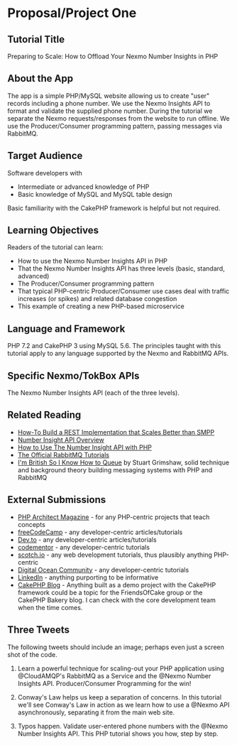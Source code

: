 # Proposal/Project One

## Tutorial Title

Preparing to Scale: How to Offload Your Nexmo Number Insights in PHP

## About the App

The app is a simple PHP/MySQL website allowing us to create "user" records including a phone number.
We use the Nexmo Insights API to format and validate the supplied phone number. During the tutorial
we separate the Nexmo requests/responses from the website to run offline. We use the Producer/Consumer
programming pattern, passing messages via RabbitMQ.

## Target Audience

Software developers with 

 - Intermediate or advanced knowledge of PHP
 - Basic knowledge of MySQL and MySQL table design
 
Basic familiarity with the CakePHP framework is helpful but not required.

## Learning Objectives

Readers of the tutorial can learn:

 - How to use the Nexmo Number Insights API in PHP
 - That the Nexmo Number Insights API has three levels (basic, standard, advanced)
 - The Producer/Consumer programming pattern 
 - That typical PHP-centric Producer/Consumer use cases deal with traffic increases (or spikes)
   and related database congestion
 - This example of creating a new PHP-based microservice
 
## Language and Framework

PHP 7.2 and CakePHP 3 using MySQL 5.6. The principles taught with this tutorial apply to any 
language supported by the Nexmo and RabbitMQ APIs.

## Specific Nexmo/TokBox APIs

The Nexmo Number Insights API (each of the three levels).

## Related Reading

 - [How-To Build a REST Implementation that Scales Better than SMPP](https://www.nexmo.com/blog/2016/03/25/build-rest-implementation-scales-better-smpp/)
 - [Number Insight API Overview](https://developer.nexmo.com/number-insight/overview)
 - [How to Use The Number Insight API with PHP](https://www.nexmo.com/blog/2019/03/29/how-to-use-number-insight-with-php-dr/)
 - [The Official RabbitMQ Tutorials](https://www.rabbitmq.com/getstarted.html)
 - [I'm British So I Know How to Queue](https://leanpub.com/im_british_so_i_know_how_to_queue)
   by Stuart Grimshaw, solid technique and background theory building messaging systems with
   PHP and RabbitMQ
   
## External Submissions

 - [PHP Architect Magazine](https://www.phparch.com/) - for any PHP-centric projects that teach concepts
 - [freeCodeCamp](https://medium.freecodecamp.org/) - any developer-centric articles/tutorials
 - [Dev.to](https://dev.to/) - any developer-centric articles/tutorials
 - [codementor](https://www.codementor.io/community/trending) - any developer-centric tutorials
 - [scotch.io](https://scotch.io/) - any web development tutorials, thus plausibly anything PHP-centric
 - [Digital Ocean Community](https://www.digitalocean.com/community/tutorials) - any developer-centric tutorials
 - [LinkedIn](https://www.linkedin.com/) - anything purporting to be informative
 - [CakePHP Blog](https://bakery.cakephp.org/) - Anything built as a demo project with the CakePHP framework
   could be a topic for the FriendsOfCake group or the CakePHP Bakery blog. I can check with the core development
   team when the time comes.
   
## Three Tweets

The following tweets should include an image; perhaps even just a screen shot of the code.

1. Learn a powerful technique for scaling-out your PHP application using @CloudAMQP's RabbitMQ as a Service and the @Nexmo Number Insights API. Producer/Consumer Programming for the win!

2. Conway's Law helps us keep a separation of concerns. In this tutorial we'll see Conway's Law in action as we learn how to use a @Nexmo API asynchronously, separating it from the main web site.

3. Typos happen. Validate user-entered phone numbers with the @Nexmo Number Insights API. This PHP tutorial shows you how, step by step.
